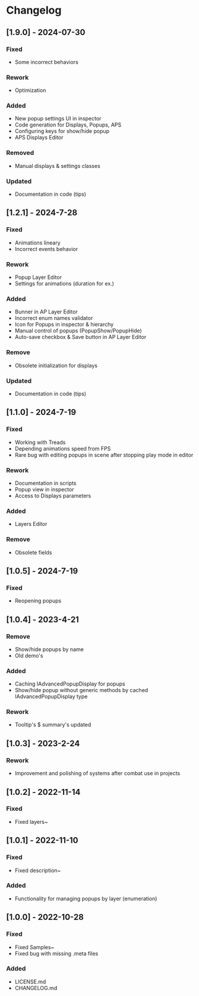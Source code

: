# Changelog
## [1.9.0] - 2024-07-30
### Fixed
- Some incorrect behaviors
### Rework
- Optimization
### Added
- New popup settings UI in inspector
- Code generation for Displays, Popups, APS
- Configuring keys for show/hide popup
- APS Displays Editor
### Removed
- Manual displays & settings classes
### Updated
- Documentation in code (tips)

## [1.2.1] - 2024-7-28
### Fixed
- Animations lineary
- Incorrect events behavior
### Rework
- Popup Layer Editor
- Settings for animations (duration for ex.)
### Added
- Bunner in AP Layer Editor
- Incorrect enum names validator
- Icon for Popups in inspector & hierarchy
- Manual control of popups (PopupShow/PopupHide)
- Auto-save checkbox & Save button in AP Layer Editor
### Remove
- Obsolete initialization for displays
### Updated
- Documentation in code (tips)

## [1.1.0] - 2024-7-19
### Fixed
- Working with Treads
- Depending animations speed from FPS
- Rare bug with editing popups in scene after stopping play mode in editor
### Rework
- Documentation in scripts
- Popup view in inspector
- Access to Displays parameters
### Added
- Layers Editor
### Remove
- Obsolete fields

## [1.0.5] - 2024-7-19
### Fixed
- Reopening popups

## [1.0.4] - 2023-4-21
### Remove
- Show/hide popups by name
- Old demo's
### Added
- Caching IAdvancedPopupDisplay for popups
- Show/hide popup without generic methods by cached IAdvancedPopupDisplay type
### Rework
- Tooltip's $ summary's updated

## [1.0.3] - 2023-2-24
### Rework
- Improvement and polishing of systems after combat use in projects

## [1.0.2] - 2022-11-14
### Fixed
- Fixed layers~

## [1.0.1] - 2022-11-10
### Fixed
- Fixed description~
### Added
- Functionality for managing popups by layer (enumeration)

## [1.0.0] - 2022-10-28
### Fixed
- Fixed Samples~
- Fixed bug with missing .meta files
### Added
- LICENSE.md
- CHANGELOG.md